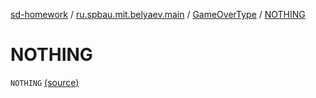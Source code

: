 [sd-homework](../../index.md) / [ru.spbau.mit.belyaev.main](../index.md) / [GameOverType](index.md) / [NOTHING](.)

# NOTHING

`NOTHING` [(source)](https://github.com/StasBel/sd-homework/blob/Roguelike/src/main/kotlin/ru/spbau/mit/belyaev/main/GameOverType.kt#L11)